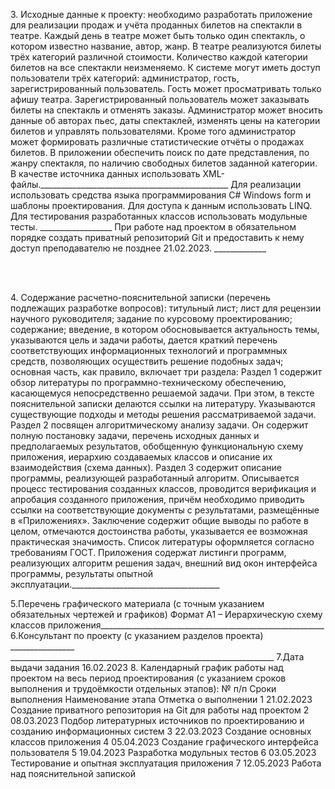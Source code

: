 <p>3. Исходные данные к проекту: необходимо разработать приложение для реализации
продаж и учёта проданных билетов на спектакли в театре. Каждый день в театре может
быть только один спектакль, о котором известно название, автор, жанр. В театре
реализуются билеты трёх категорий различной стоимости. Количество каждой категории
билетов на все спектакли неизменяемо. К системе могут иметь доступ пользователи трёх
категорий: администратор, гость, зарегистрированный пользователь. Гость может
просматривать только афишу театра. Зарегистрированный пользователь может заказывать
билеты на спектакль и отменять заказы. Администратор может вносить данные об авторах
пьес, даты спектаклей, изменять цены на категории билетов и управлять пользователями.
Кроме того администратор может формировать различные статистические отчёты о
продажах билетов. В приложении обеспечить поиск по дате представления, по жанру
спектакля, по наличию свободных билетов заданной категории. В качестве источника
данных использовать XML-файлы._______________________________________________
 Для реализации использовать средства языка программирования C# Windows form и
шаблоны проектирования. Для доступа к данным использовать LINQ. Для тестирования
разработанных классов использовать модульные тесты. __________________
 При работе над проектом в обязательном порядке создать приватный репозиторий Git
и предоставить к нему доступ преподавателю не позднее 21.02.2023. _____________</p><br><br>
<p>4. Содержание расчетно-пояснительной записки (перечень подлежащих
разработке вопросов): титульный лист; лист для рецензии научного руководителя;
задание по курсовому проектированию; содержание; введение, в котором обосновывается
актуальность темы, указываются цель и задачи работы, дается краткий перечень
соответствующих информационных технологий и программных средств, позволяющих
осуществить решение подобных задач; основная часть, как правило, включает три
раздела: Раздел 1 содержит обзор литературы по программно-техническому обеспечению,
касающемуся непосредственно решаемой задачи. При этом, в тексте пояснительной
записки делаются ссылки на литературу. Указываются существующие подходы и методы
решения рассматриваемой задачи. Раздел 2 посвящен алгоритмическому анализу задачи.
Он содержит полную постановку задачи, перечень исходных данных и предполагаемых
результатов, обобщенную функциональную схему приложения, иерархию создаваемых
классов и описание их взаимодействия (схема данных). Раздел 3 содержит описание
программы, реализующей разработанный алгоритм. Описывается процесс тестирования
созданных классов, проводится верификация и апробация созданного приложения, причём
необходимо приводить ссылки на соответствующие документы с результатами,
размещённые в «Приложениях». Заключение содержит общие выводы по работе в целом,
отмечаются достоинства работы, указывается ее возможная практическая значимость.
Список литературы оформляется согласно требованиям ГОСТ. Приложения содержат
листинги программ, реализующих алгоритм решения задач, внешний вид окон интерфейса
программы, результаты опытной эксплуатации._____________________________________</p>
5.Перечень графического материала (с точным указанием обязательных
чертежей и графиков) Формат А1 – Иерархическую схему классов
приложения________________________________________________________
6.Консультант по проекту (с указанием разделов проекта) ________________
__________________________________________________________________
7.Дата выдачи задания 16.02.2023
8. Календарный график работы над проектом на весь период проектирования
(с указанием сроков выполнения и трудоёмкости отдельных этапов):
№
п/п
Сроки
выполнения
Наименование этапа Отметка о
выполнении
1 21.02.2023 Создание приватного репозитория на Git для
работы над проектом
2 08.03.2023
Подбор литературных источников по
проектированию и созданию информационных
систем
3 22.03.2023 Создание основных классов приложения
4 05.04.2023 Создание графического интерфейса
пользователя
5 19.04.2023 Разработка модульных тестов
6 03.05.2023 Тестирование и опытная эксплуатация
приложения
7 12.05.2023 Работа над пояснительной запиской
